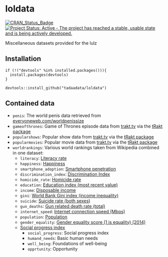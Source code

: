 # loldata

[![CRAN_Status_Badge](http://www.r-pkg.org/badges/version/loldata)](http://cran.r-project.org/package=loldata)
[![Project Status: Active - The project has reached a stable, usable state and is being actively developed.](http://www.repostatus.org/badges/latest/active.svg)](http://www.repostatus.org/#active)

Miscellaneous datasets provided for the lulz

## Installation

```
if (!("devtools" %in% installed.packages())){
  install.packages(devtools)
}

devtools::install_github("tadaadata/loldata")
```

## Contained data

* `penis`: The world penis data retrieved from [everyoneweb.com/worldpenissize](http://www.everyoneweb.com/worldpenissize)
* `gameofthrones`: Game of Thrones episode data from [trakt.tv](https://trakt.tv) via the [tRakt package](https://github.com/jemus42/tRakt)
* `popularshows`: Popular show data from [trakt.tv](https://trakt.tv) via the [tRakt package](https://github.com/jemus42/tRakt)
* `popularmovies`: Popular movie data from [trakt.tv](https://trakt.tv) via the [tRakt package](https://github.com/jemus42/tRakt)
* `worldrankings`: Various world rankings taken from Wikipedia combined in one dataset:
    * `literacy`: [Literacy rate](https://en.wikipedia.org/wiki/List_of_countries_by_literacy_rate)
    * `happiness`: [Happiness](https://en.wikipedia.org/wiki/World_Happiness_Report)
    * `smartphone_adoption`: [Smartphone penetration](https://en.wikipedia.org/wiki/List_of_countries_by_smartphone_penetration)
    * `discrimination_index`: [Discrimination Index](https://en.wikipedia.org/wiki/List_of_countries_by_discrimination_and_violence_against_minorities)
    * `homicide_rate`: [Homicide rate](https://en.wikipedia.org/wiki/List_of_countries_by_intentional_homicide_rate)
    * `education`: [Education index (most recent value)](https://en.wikipedia.org/wiki/Education_Index)
    * `income`: [Disposable income](https://en.wikipedia.org/wiki/List_of_countries_by_average_wage)
    * `gini`: [World Bank Gini index (income inequality)](https://en.wikipedia.org/wiki/List_of_countries_by_income_equality)
    * `suicide`: [Suicide rate (both sexes)](https://en.wikipedia.org/wiki/List_of_countries_by_suicide_rate)
    * `gun_deaths`: [Gun related death rate (total)](https://en.wikipedia.org/wiki/List_of_countries_by_firearm-related_death_rate)
    * `internet_speed`: [Internet connection speed (Mbps)](https://en.wikipedia.org/wiki/List_of_countries_by_Internet_connection_speeds)
    * `population`: [Population](https://en.wikipedia.org/wiki/List_of_countries_and_dependencies_by_population)
    * `gender_equality`: [Gender equality score (1 is equality) (2014)](https://en.wikipedia.org/wiki/Global_Gender_Gap_Report)
    * [Social progress index](https://en.wikipedia.org/wiki/List_of_countries_by_Social_Progress_Index)
        * `social_progress`: Social progress index
        * `humand_needs`: Basic human needs
        * `well_being`: Foundations of well-being
        * `opprtunity`: Opportunity
